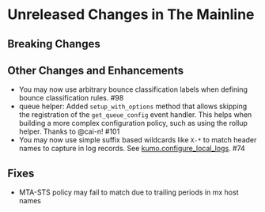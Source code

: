 # Unreleased Changes in The Mainline

## Breaking Changes

## Other Changes and Enhancements

* You may now use arbitrary bounce classification labels when defining bounce classification rules. #98
* queue helper: Added `setup_with_options` method that allows skipping the registration of the
  `get_queue_config` event handler. This helps when building a more complex configuration
  policy, such as using the rollup helper. Thanks to @cai-n! #101
* You may now use simple suffix based wildcards like `X-*` to match header
  names to capture in log records. See
  [kumo.configure_local_logs](../reference/kumo/configure_local_logs.md). #74

## Fixes

* MTA-STS policy may fail to match due to trailing periods in mx host names
